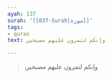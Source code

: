 ```yaml
---
ayah: 137
surah: '[[037-Surah|سورة]]'
tags:
- quran
text: وإنكم لتمرون عليهم مصبحين

---
```

> وإنكم لتمرون عليهم مصبحين
